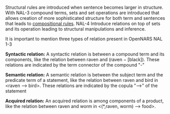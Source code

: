 Structural rules are introduced when sentence becomes larger in structure. With NAL-3 compound terms, sets and set operations are introduced that allows creation of more sophisticated structure for both term and sentences that leads to [compositional rules](https://github.com/opennars/opennars/wiki/Composition). NAL-4 Introduce relations on top of sets and its operation leading to structural manipulations and inference.  

It is important to mention three types of relation present in OpenNARS NAL 1-3

**Syntactic relation:** A syntactic relation is between a compound term and its components, like the relation between raven and (raven − [black]). These relations are indicated by the term connector of the compound "-" <br/>

**Semantic relation:** A semantic relation is between the subject term and the predicate term of a statement, like the relation between raven and bird in <raven --> bird>. These relations are indicated by the copula "-->" of the statement<br/>

**Acquired relation:** An acquired relation is among components of a product, like the relation between raven and worm in <(*,raven, worm) --> food>. <br/>